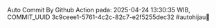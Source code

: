 Auto Commit By Github Action pada: 2025-04-24 13:30:35 WIB, COMMIT_UUID 3c9ceee1-5761-4c2c-82c7-e2f5255dec32 #autohijau🗿
